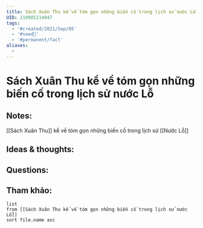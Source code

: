 ```yaml
---
title: Sách Xuân Thu kể về tóm gọn những biến cố trong lịch sử nước Lỗ
UID: 210905214047
tags:
  - '#created/2021/Sep/05'
  - '#seed🥜'
  - '#permanent/fact'
aliases:
  - 
---
```

# Sách Xuân Thu kể về tóm gọn những biến cố trong lịch sử nước Lỗ

## Notes:
[[Sách Xuân Thu]] kể về tóm gọn những biến cố trong lịch sử [[Nước Lỗ]]

## Ideas & thoughts:

## Questions:


## Tham khảo:
```dataview
list
from [[Sách Xuân Thu kể về tóm gọn những biến cố trong lịch sử nước Lỗ]]
sort file.name asc
```
